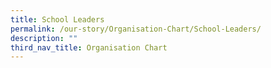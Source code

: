 ```yaml
---
title: School Leaders
permalink: /our-story/Organisation-Chart/School-Leaders/
description: ""
third_nav_title: Organisation Chart
---
```

